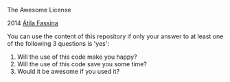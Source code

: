 The Awesome License

2014 [Átila Fassina](http://atilafassina.com)

You can use the content of this repository if only your answer to at least one of the following 3 questions is 'yes':

1. Will the use of this code make you happy?
2. Will the use of this code save you some time?
3. Would it be awesome if you used it?
